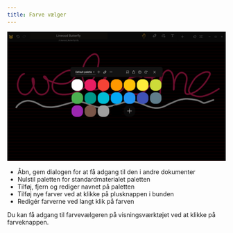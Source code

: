 ```yaml
---
title: Farve vælger
---
```


![Farvevælger ](color_picker.png)

- Åbn, gem dialogen for at få adgang til den i andre dokumenter
- Nulstil paletten for standardmaterialet paletten
- Tilføj, fjern og rediger navnet på paletten
- Tilføj nye farver ved at klikke på plusknappen i bunden
- Redigér farverne ved langt klik på farven

Du kan få adgang til farvevælgeren på visningsværktøjet ved at klikke på farveknappen.
